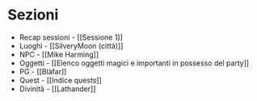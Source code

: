 
# Sezioni

- Recap sessioni - [[Sessione 1]]
- Luoghi - [[SilveryMoon (città)]]
- NPC - [[Mike Harming]]
- Oggetti - [[Elenco oggetti magici e importanti in possesso del party]]
- PG - [[Blàfar]]
- Quest - [[Indice quests]]
- Divinità - [[Lathander]]


